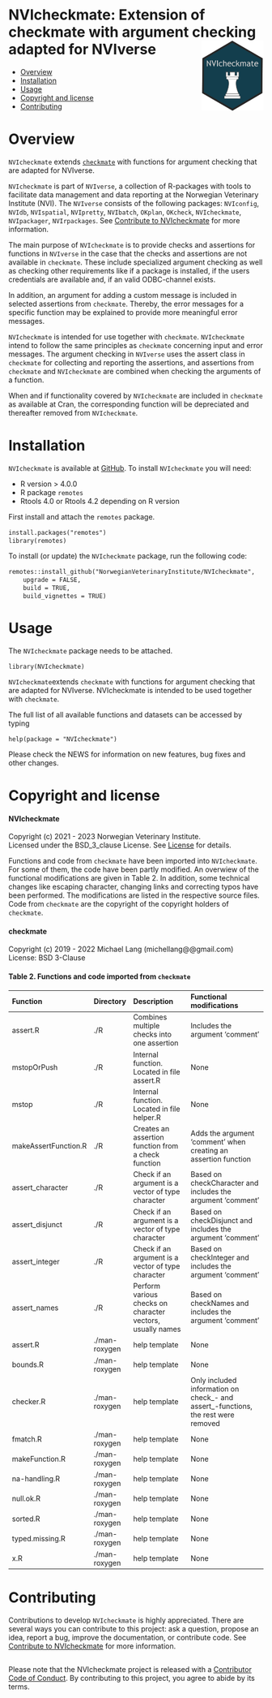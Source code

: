 # NVIcheckmate: Extension of checkmate with argument checking adapted for NVIverse <img src="man/figures/NVIcheckmate_logo.png" align="right" height="138" />

<!-- README.md is generated from README.Rmd. Please edit that file -->

-   [Overview](#overview)
-   [Installation](#installation)
-   [Usage](#usage)
-   [Copyright and license](#copyright-and-license)
-   [Contributing](#contributing)

# Overview

`NVIcheckmate` extends
[`checkmate`](https://CRAN.R-project.org/package=checkmate) with
functions for argument checking that are adapted for NVIverse.

`NVIcheckmate` is part of `NVIverse`, a collection of R-packages with
tools to facilitate data management and data reporting at the Norwegian
Veterinary Institute (NVI). The `NVIverse` consists of the following
packages: `NVIconfig`, `NVIdb`, `NVIspatial`, `NVIpretty`, `NVIbatch`,
`OKplan`, `OKcheck`, `NVIcheckmate`, `NVIpackager`, `NVIrpackages`. See
[Contribute to
NVIcheckmate](https://github.com/NorwegianVeterinaryInstitute/NVIcheckmate/blob/main/CONTRIBUTING.md)
for more information.

The main purpose of `NVIcheckmate` is to provide checks and assertions
for functions in `NVIverse` in the case that the checks and assertions
are not available in `checkmate`. These include specialized argument
checking as well as checking other requirements like if a package is
installed, if the users credentials are available and, if an valid
ODBC-channel exists.

In addition, an argument for adding a custom message is included in
selected assertions from `checkmate`. Thereby, the error messages for a
specific function may be explained to provide more meaningful error
messages.

`NVIcheckmate` is intended for use together with `checkmate`.
`NVIcheckmate` intend to follow the same principles as `checkmate`
concerning input and error messages. The argument checking in `NVIverse`
uses the assert class in `checkmate` for collecting and reporting the
assertions, and assertions from `checkmate` and `NVIcheckmate` are
combined when checking the arguments of a function.

When and if functionality covered by `NVIcheckmate` are included in
`checkmate` as available at Cran, the corresponding function will be
depreciated and thereafter removed from `NVIcheckmate`.

# Installation

`NVIcheckmate` is available at
[GitHub](https://github.com/NorwegianVeterinaryInstitute). To install
`NVIcheckmate` you will need:

-   R version &gt; 4.0.0
-   R package `remotes`
-   Rtools 4.0 or Rtools 4.2 depending on R version

First install and attach the `remotes` package.

    install.packages("remotes")
    library(remotes)

To install (or update) the `NVIcheckmate` package, run the following
code:

    remotes::install_github("NorwegianVeterinaryInstitute/NVIcheckmate",
        upgrade = FALSE,
        build = TRUE,
        build_vignettes = TRUE)

# Usage

The `NVIcheckmate` package needs to be attached.

    library(NVIcheckmate)

`NVIcheckmate`extends `checkmate` with functions for argument checking
that are adapted for NVIverse. NVIcheckmate is intended to be used
together with `checkmate`.

The full list of all available functions and datasets can be accessed by
typing

    help(package = "NVIcheckmate")

Please check the NEWS for information on new features, bug fixes and
other changes.

# Copyright and license

#### NVIcheckmate

Copyright (c) 2021 - 2023 Norwegian Veterinary Institute.  
Licensed under the BSD\_3\_clause License. See
[License](https://github.com/NorwegianVeterinaryInstitute/NVIcheckmate/blob/main/LICENSE)
for details.

Functions and code from `checkmate` have been imported into
`NVIcheckmate`. For some of them, the code have been partly modified. An
overwiew of the functional modifications are given in Table 2. In
addition, some technical changes like escaping character, changing links
and correcting typos have been performed. The modifications are listed
in the respective source files. Code from `checkmate` are the copyright
of the copyright holders of `checkmate`.

#### checkmate

Copyright (c) 2019 - 2022 Michael Lang (michellang@@gmail.com)  
License: BSD 3-Clause

#### Table 2. Functions and code imported from `checkmate`

<table>
<colgroup>
<col style="width: 11%" />
<col style="width: 7%" />
<col style="width: 33%" />
<col style="width: 46%" />
</colgroup>
<thead>
<tr class="header">
<th style="text-align: left;">Function</th>
<th style="text-align: left;">Directory</th>
<th style="text-align: left;">Description</th>
<th style="text-align: left;">Functional modifications</th>
</tr>
</thead>
<tbody>
<tr class="odd">
<td style="text-align: left;">assert.R</td>
<td style="text-align: left;">./R</td>
<td style="text-align: left;">Combines multiple checks into one
assertion</td>
<td style="text-align: left;">Includes the argument ‘comment’</td>
</tr>
<tr class="even">
<td style="text-align: left;">mstopOrPush</td>
<td style="text-align: left;">./R</td>
<td style="text-align: left;">Internal function. Located in file
assert.R</td>
<td style="text-align: left;">None</td>
</tr>
<tr class="odd">
<td style="text-align: left;">mstop</td>
<td style="text-align: left;">./R</td>
<td style="text-align: left;">Internal function. Located in file
helper.R</td>
<td style="text-align: left;">None</td>
</tr>
<tr class="even">
<td style="text-align: left;">makeAssertFunction.R</td>
<td style="text-align: left;">./R</td>
<td style="text-align: left;">Creates an assertion function from a check
function</td>
<td style="text-align: left;">Adds the argument ‘comment’ when creating
an assertion function</td>
</tr>
<tr class="odd">
<td style="text-align: left;">assert_character</td>
<td style="text-align: left;">./R</td>
<td style="text-align: left;">Check if an argument is a vector of type
character</td>
<td style="text-align: left;">Based on checkCharacter and includes the
argument ‘comment’</td>
</tr>
<tr class="even">
<td style="text-align: left;">assert_disjunct</td>
<td style="text-align: left;">./R</td>
<td style="text-align: left;">Check if an argument is a vector of type
character</td>
<td style="text-align: left;">Based on checkDisjunct and includes the
argument ‘comment’</td>
</tr>
<tr class="odd">
<td style="text-align: left;">assert_integer</td>
<td style="text-align: left;">./R</td>
<td style="text-align: left;">Check if an argument is a vector of type
character</td>
<td style="text-align: left;">Based on checkInteger and includes the
argument ‘comment’</td>
</tr>
<tr class="even">
<td style="text-align: left;">assert_names</td>
<td style="text-align: left;">./R</td>
<td style="text-align: left;">Perform various checks on character
vectors, usually names</td>
<td style="text-align: left;">Based on checkNames and includes the
argument ‘comment’</td>
</tr>
<tr class="odd">
<td style="text-align: left;">assert.R</td>
<td style="text-align: left;">./man-roxygen</td>
<td style="text-align: left;">help template</td>
<td style="text-align: left;">None</td>
</tr>
<tr class="even">
<td style="text-align: left;">bounds.R</td>
<td style="text-align: left;">./man-roxygen</td>
<td style="text-align: left;">help template</td>
<td style="text-align: left;">None</td>
</tr>
<tr class="odd">
<td style="text-align: left;">checker.R</td>
<td style="text-align: left;">./man-roxygen</td>
<td style="text-align: left;">help template</td>
<td style="text-align: left;">Only included information on check_- and
assert_-functions, the rest were removed</td>
</tr>
<tr class="even">
<td style="text-align: left;">fmatch.R</td>
<td style="text-align: left;">./man-roxygen</td>
<td style="text-align: left;">help template</td>
<td style="text-align: left;">None</td>
</tr>
<tr class="odd">
<td style="text-align: left;">makeFunction.R</td>
<td style="text-align: left;">./man-roxygen</td>
<td style="text-align: left;">help template</td>
<td style="text-align: left;">None</td>
</tr>
<tr class="even">
<td style="text-align: left;">na-handling.R</td>
<td style="text-align: left;">./man-roxygen</td>
<td style="text-align: left;">help template</td>
<td style="text-align: left;">None</td>
</tr>
<tr class="odd">
<td style="text-align: left;">null.ok.R</td>
<td style="text-align: left;">./man-roxygen</td>
<td style="text-align: left;">help template</td>
<td style="text-align: left;">None</td>
</tr>
<tr class="even">
<td style="text-align: left;">sorted.R</td>
<td style="text-align: left;">./man-roxygen</td>
<td style="text-align: left;">help template</td>
<td style="text-align: left;">None</td>
</tr>
<tr class="odd">
<td style="text-align: left;">typed.missing.R</td>
<td style="text-align: left;">./man-roxygen</td>
<td style="text-align: left;">help template</td>
<td style="text-align: left;">None</td>
</tr>
<tr class="even">
<td style="text-align: left;">x.R</td>
<td style="text-align: left;">./man-roxygen</td>
<td style="text-align: left;">help template</td>
<td style="text-align: left;">None</td>
</tr>
</tbody>
</table>

# Contributing

Contributions to develop `NVIcheckmate` is highly appreciated. There are
several ways you can contribute to this project: ask a question, propose
an idea, report a bug, improve the documentation, or contribute code.
See [Contribute to
NVIcheckmate](https://github.com/NorwegianVeterinaryInstitute/NVIcheckmate/blob/main/CONTRIBUTING.md)
for more information.

## <!-- Code of conduct -->

Please note that the NVIcheckmate project is released with a
[Contributor Code of
Conduct](https://github.com/NorwegianVeterinaryInstitute/NVIcheckmate/blob/main/CODE_OF_CONDUCT.md).
By contributing to this project, you agree to abide by its terms.
